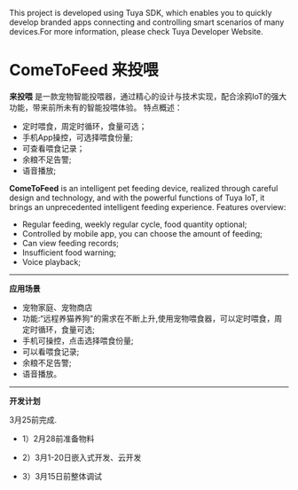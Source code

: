 This project is developed using Tuya SDK, which enables you to quickly develop branded apps connecting and controlling smart scenarios of many devices.For more information, please check Tuya Developer Website.
# ComeToFeed 来投喂
**来投喂**
是一款宠物智能投喂器，通过精心的设计与技术实现，配合涂鸦IoT的强大功能，带来前所未有的智能投喂体验。
特点概述：
 
- 定时喂食，周定时循环，食量可选；
- 手机App操控，可选择喂食份量;
- 可查看喂食记录；
- 余粮不足告警;
- 语音播放;

**ComeToFeed** 
is an intelligent pet feeding device, realized through careful design and technology, and with the powerful functions of Tuya IoT, it brings an unprecedented intelligent feeding experience. Features overview:

- Regular feeding, weekly regular cycle, food quantity optional;
- Controlled by mobile app, you can choose the amount of feeding;
- Can view feeding records;
- Insufficient food warning;
- Voice playback;

-------------------

**应用场景**

- 宠物家庭、宠物商店
- 功能:“远程养猫养狗"的需求在不断上升,使用宠物喂食器，可以定时喂食，周定时循环，食量可选;
- 手机可操控，点击选择喂食份量;
- 可以看喂食记录;
- 余粮不足告警;
- 语音播放。


-------------------

**开发计划**

3月25前完成.

- 1）2月28前准备物料

- 2）3月1-20日嵌入式开发、云开发

- 3）3月15日前整体调试
